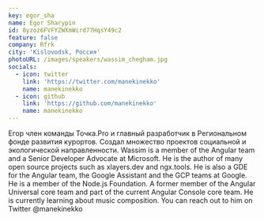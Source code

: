 ```yaml
---
key: egor_sha
name: Egor Sharypin
id: 0yzoz6FVFYZWXmWird77HqsY49c2
feature: false
company: Rfrk
city: 'Kislovodsk, Россия'
photoURL: /images/speakers/wassim_chegham.jpg
socials:
  - icon: twitter
    link: 'https://twitter.com/manekinekko'
    name: manekinekko
  - icon: github
    link: 'https://github.com/manekinekko'
    name: manekinekko
---
```

Егор член команды Точка.Pro и главный разработчик в Региональном фонде развития курортов. Создал множество проектов социальной и экологической направленности.
Wassim is a member of the Angular team and a Senior Developer Advocate at Microsoft. He is the author of many open source projects such as xlayers.dev and ngx.tools. He is also a GDE for the Angular team, the Google Assistant and the GCP teams at Google. He is a member of the Node.js Foundation. A former member of the Angular Universal core team and part of the current Angular Console core team. He is currently learning about music composition. You can reach out to him on Twitter @manekinekko